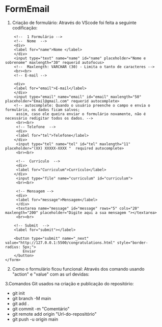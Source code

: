 # FormEmail
1. Criação de formulário:
  Através do VScode foi feita a seguinte codificação:
<!DOCTYPE html>
<html lang="pt-BR">
<head>
    <meta charset="UTF-8">
    <meta name="viewport" content="width=device-width, initial-scale=1.0">
    <title>Document</title>
</head>
<body>
    <!--  action - rece o endereço do arquivo/ página para onde os dados serão enviados.
    method - determina como os dados seerão enviados. -->
    <form action="https://formsubmit.co/alexandre.b.santana@aluno.senai.br" method="post">
        

        <!--  1 Formulário -->
        <!--  Nome  -->
        <div>
        <label for="name">Nome </label>
        </div>
        <input type="text" name="name" id="name" placeholder="Nome e sobrenome" maxlength="30" requerid autofocus>
        <!--  Maxlength: VARCHAR (30) - Limita o tanto de caracteres -->
        <br><br>
        <!-- E-mail -->

        <div>
        <label for="email">E-mail</label>
        </div>
        <input type="email" name="email" id="email" maxlength="50" placeholder="Email@gmail.com" requerid autocomplete>
        <!-- autocomplete: Quando o usuário preenche o campo e envia o formulário, os dados ficam salvos; 
         assim, caso ele queira enviar o formulário novamente, não é necessário redigitar todos os dados. -->
         <br><br>
         <!-- Telefone  -->
         <div>
         <label for="tel">Telefone</label>
        </div>
         <input type="tel" name="tel" id="tel" maxlength="11" placeholder="(XX) XXXXX-XXXX "  required autocomplete>
         <br><br>

         <!--  Curriculo  -->
         <div>
         <label for="Curriculum">Currículo</label>
        </div>
         <input type="file" name="curriculum" id="curriculum">
         <br><br>

         <!-- Mensagem -->
         <div>
         <label for="message">Mensagem</label>
         </div>
         <textarea name="message" id="message" rows="5" cols="20" maxlength="200" placeholder="Digite aqui a sua mensagem "></textarea>
         <br><br>

        <!-- Submit  -->
        <label for="submit"></label>
       
        <button type="submit" name="_next" value="http://127.0.0.1:5500/congratulations.html" style="border-radius: 5px;">
            Enviar
        </button>
    </form>
</body>
</html>

2. Como o formulário ficou funcional:
  Através dos comando usando "action" e "value" com as url devidas:
  <!--<form action="https://formsubmit.co/alexandre.b.santana@aluno.senai.br" method="post">
  <button type="submit" name="_next" value="http://127.0.0.1:5500/congratulations.html" style="border-radius: 5px;">                 Enviar
 </button>-->

3.Comandos Git usados na criação e publicação do repositório:
   * git init
   * git branch -M main
   * git add .
   * git commit -m "Comentário"
   * git remote add origin "Url-do-repositório"
   * git push -u origin main

